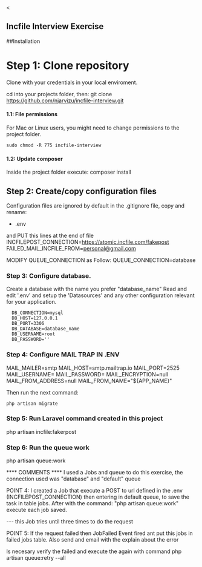 <

## Incfile Interview Exercise
##Installation
# Step 1: Clone repository
Clone with your credentials in your local enviroment.

cd into your projects folder, then:
    git clone https://github.com/njarvizu/incfile-interview.git
 
#### 1.1: File permissions
For Mac or Linux users, you might need to change permissions to the project folder.

    sudo chmod -R 775 incfile-interview

#### 1.2: Update composer
Inside the project folder execute:
    composer install
    
## Step 2: Create/copy configuration files
  Configuration files are ignored by default in the .gitignore file, copy and rename:
  - .env
  
  and PUT this lines at the end of file
  INCFILEPOST_CONNECTION=https://atomic.incfile.com/fakepost
  FAILED_MAIL_INCFILE_FROM=personal@gmail.com
  
  MODIFY QUEUE_CONNECTION as Follow:
  QUEUE_CONNECTION=database


### Step 3: Configure database.
Create a database with the name you prefer  "database_name"
Read and edit '.env' and setup the 'Datasources' and any other configuration relevant for your application.


      DB_CONNECTION=mysql
      DB_HOST=127.0.0.1
      DB_PORT=3306
      DB_DATABASE=database_name
      DB_USERNAME=root
      DB_PASSWORD=''
      
### Step 4: Configure MAIL TRAP IN .ENV

MAIL_MAILER=smtp
MAIL_HOST=smtp.mailtrap.io
MAIL_PORT=2525
MAIL_USERNAME=<YOUR USERNAME>
MAIL_PASSWORD=<YOUR PASSWORD>
MAIL_ENCRYPTION=null
MAIL_FROM_ADDRESS=null
MAIL_FROM_NAME="${APP_NAME}"


Then run the next command:

    php artisan migrate 

### Step 5: Run Laravel command created in this project

  php artisan incfile:fakerpost
  
 ### Step 6: Run the queue work
  php artisan queue:work
            
**** COMMENTS ****
I used a Jobs and queue to do this exercise, the connection used was "database" and "default" queue 

POINT 4:
I created a Job that execute a POST to url defined in the .env (INCFILEPOST_CONNECTION) then 
entering in default queue, to save the task in table jobs. After with the command: "php artisan queue:work"
execute each job saved.

--- this Job tries until three times to do the request

POINT 5:
    If the request failed then  JobFailed Event fired ant put this jobs in failed jobs table.
    Also send and email with the explain about the error
 
 Is necesary verify the failed  and execute the again with command 
 php artisan queue:retry --all
 
 
 






